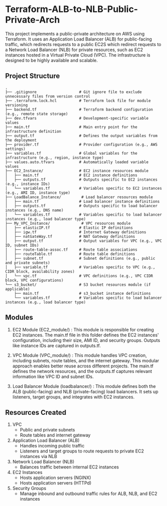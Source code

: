 # Terraform-ALB-to-NLB-Public-Private-Arch
This project implements a public-private architecture on AWS using Terraform. It uses an Application Load Balancer (ALB) for public-facing traffic, which redirects requests to a public EC2S which redirect requests to a Network Load Balancer (NLB) for private resources, such as EC2 instances hosted in a Virtual Private Cloud (VPC). The infrastructure is designed to be highly available and scalable.

## Project Structure

```plaintext
.
├── .gitignore                   # Git ignore file to exclude unnecessary files from version control
├── .terraform.lock.hcl          # Terraform lock file for module versioning
├── backend.tf                   # Terraform backend configuration (e.g., remote state storage)
├── dev.tfvars                   # Development-specific variable values
├── main.tf                      # Main entry point for the infrastructure definition
├── output.tf                    # Defines the output variables from the deployment
├── provider.tf                  # Provider configuration (e.g., AWS settings)
├── variables.tf                 # Global variables for the infrastructure (e.g., region, instance type)
├── values.auto.tfvars           # Automatically loaded variable values
├── EC2_Instance/                # EC2 instance resources module
│   ├── main.tf                  # EC2 instance definitions
│   ├── outputs.tf               # Outputs specific to EC2 instances (e.g., instance IDs)
│   └── variables.tf             # Variables specific to EC2 instances (e.g., AMI ID, instance type)
├── LoadBalance_Instance/         # Load balancer resources module
│   ├── main.tf                  # Load balancer instance definitions
│   ├── outputs.tf               # Outputs specific to load balancer instances (e.g., DNS name)
│   └── variables.tf             # Variables specific to load balancer instances (e.g., load balancer type)
├── My_VPC_Instance/              # VPC resources module
│   ├── elasticIP.tf             # Elastic IP definitions
│   ├── igw.tf                   # Internet Gateway definitions
│   ├── natGateWay.tf            # NAT Gateway definitions
│   ├── output.tf                # Output variables for VPC (e.g., VPC ID, subnet IDs)
│   ├── route-table-assoc.tf     # Route table associations
│   ├── routeTable.tf            # Route table definitions
│   ├── subnet.tf                # Subnet definitions (e.g., public and private subnets)
│   ├── variable.tf              # Variables specific to VPC (e.g., CIDR block, availability zones)
│   └── vpc.tf                   # VPC definitions (e.g., VPC CIDR block, VPC configurations)
└── s3_bucket/                   # S3 bucket resources module (if applicable)
    ├── main.tf                  # s3_bucket instance definitions
    └── variables.tf             # Variables specific to load balancer instances (e.g., load balancer type)
```
## Modules
1. EC2 Module (EC2_module/) : This module is responsible for creating EC2 instances. The main.tf file in this folder defines the EC2 instances' configuration, including their size, AMI ID, and security groups. Outputs like instance IDs are captured in outputs.tf.

2. VPC Module (VPC_module/) : This module handles VPC creation, including subnets, route tables, and the internet gateway. This modular approach enables better reuse across different projects. The main.tf defines the network resources, and the outputs.tf captures relevant information like VPC ID and subnet IDs.

3. Load Balancer Module (loadbalancer/) : This module defines both the ALB (public-facing) and NLB (private-facing) load balancers. It sets up listeners, target groups, and integrates with EC2 instances.

## Resources Created
1. VPC
    * Public and private subnets
    * Route tables and internet gateway
2. Application Load Balancer (ALB)
    * Handles incoming public traffic
    * Listeners and target groups to route requests to private EC2 instances via NLB
3. Network Load Balancer (NLB)
    * Balances traffic between internal EC2 instances
4. EC2 Instances
    * Hosts application servers (NGINX)
    * Hosts application servers (HTTPd)
5. Security Groups
    * Manage inbound and outbound traffic rules for ALB, NLB, and EC2 instances
